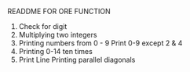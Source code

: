 READDME FOR ORE FUNCTION
1. Check for digit
2. Multiplying two integers
3. Printing numbers from 0 - 9
Print 0-9 except 2 & 4
5. Printing 0-14 ten times
6. Print Line
Printing parallel diagonals
